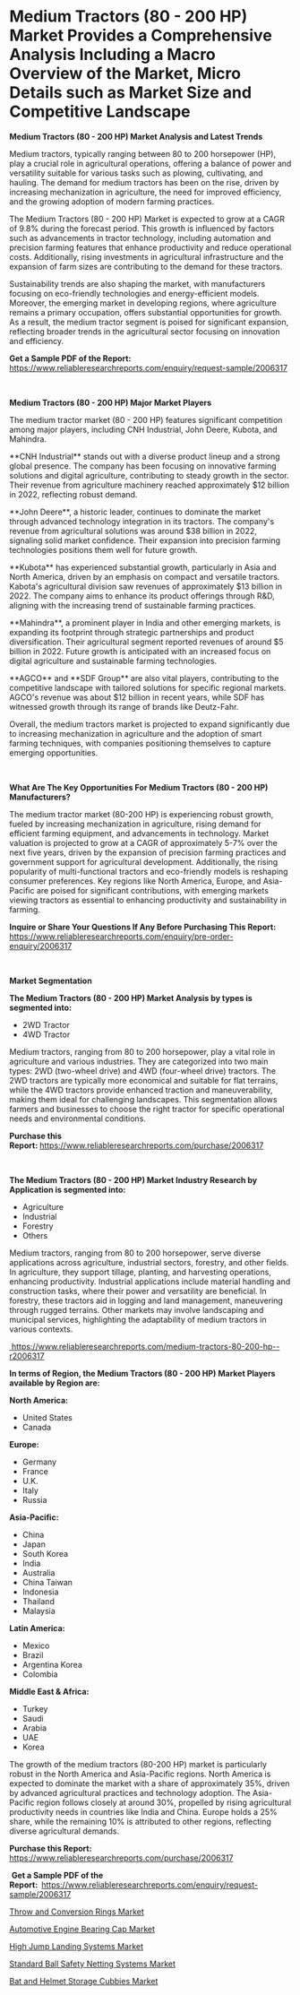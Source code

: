 <p><h1>Medium Tractors (80 - 200 HP) Market Provides a Comprehensive Analysis Including a Macro Overview of the Market, Micro Details such as Market Size and Competitive Landscape</h1></p><p><strong>Medium Tractors (80 - 200 HP) Market Analysis and Latest Trends</strong></p>
<p><p>Medium tractors, typically ranging between 80 to 200 horsepower (HP), play a crucial role in agricultural operations, offering a balance of power and versatility suitable for various tasks such as plowing, cultivating, and hauling. The demand for medium tractors has been on the rise, driven by increasing mechanization in agriculture, the need for improved efficiency, and the growing adoption of modern farming practices.</p><p>The Medium Tractors (80 - 200 HP) Market is expected to grow at a CAGR of 9.8% during the forecast period. This growth is influenced by factors such as advancements in tractor technology, including automation and precision farming features that enhance productivity and reduce operational costs. Additionally, rising investments in agricultural infrastructure and the expansion of farm sizes are contributing to the demand for these tractors.</p><p>Sustainability trends are also shaping the market, with manufacturers focusing on eco-friendly technologies and energy-efficient models. Moreover, the emerging market in developing regions, where agriculture remains a primary occupation, offers substantial opportunities for growth. As a result, the medium tractor segment is poised for significant expansion, reflecting broader trends in the agricultural sector focusing on innovation and efficiency.</p></p>
<p><strong>Get a Sample PDF of the Report:&nbsp;</strong> <a href="https://www.reliableresearchreports.com/enquiry/request-sample/2006317?utm_campaign=117&utm_medium=2&utm_source=Github&utm_content=ia&utm_term=15012025&utm_id=medium-tractors-80-200-hp">https://www.reliableresearchreports.com/enquiry/request-sample/2006317</a></p>
<p>&nbsp;</p>
<p><strong>Medium Tractors (80 - 200 HP) Major Market Players</strong></p>
<p><p>The medium tractor market (80 - 200 HP) features significant competition among major players, including CNH Industrial, John Deere, Kubota, and Mahindra. </p><p>**CNH Industrial** stands out with a diverse product lineup and a strong global presence. The company has been focusing on innovative farming solutions and digital agriculture, contributing to steady growth in the sector. Their revenue from agriculture machinery reached approximately $12 billion in 2022, reflecting robust demand.</p><p>**John Deere**, a historic leader, continues to dominate the market through advanced technology integration in its tractors. The company's revenue from agricultural solutions was around $38 billion in 2022, signaling solid market confidence. Their expansion into precision farming technologies positions them well for future growth.</p><p>**Kubota** has experienced substantial growth, particularly in Asia and North America, driven by an emphasis on compact and versatile tractors. Kabota's agricultural division saw revenues of approximately $13 billion in 2022. The company aims to enhance its product offerings through R&D, aligning with the increasing trend of sustainable farming practices.</p><p>**Mahindra**, a prominent player in India and other emerging markets, is expanding its footprint through strategic partnerships and product diversification. Their agricultural segment reported revenues of around $5 billion in 2022. Future growth is anticipated with an increased focus on digital agriculture and sustainable farming technologies.</p><p>**AGCO** and **SDF Group** are also vital players, contributing to the competitive landscape with tailored solutions for specific regional markets. AGCO's revenue was about $12 billion in recent years, while SDF has witnessed growth through its range of brands like Deutz-Fahr.</p><p>Overall, the medium tractors market is projected to expand significantly due to increasing mechanization in agriculture and the adoption of smart farming techniques, with companies positioning themselves to capture emerging opportunities.</p></p>
<p>&nbsp;</p>
<p><strong>What Are The Key Opportunities For Medium Tractors (80 - 200 HP) Manufacturers?</strong></p>
<p><p>The medium tractor market (80-200 HP) is experiencing robust growth, fueled by increasing mechanization in agriculture, rising demand for efficient farming equipment, and advancements in technology. Market valuation is projected to grow at a CAGR of approximately 5-7% over the next five years, driven by the expansion of precision farming practices and government support for agricultural development. Additionally, the rising popularity of multi-functional tractors and eco-friendly models is reshaping consumer preferences. Key regions like North America, Europe, and Asia-Pacific are poised for significant contributions, with emerging markets viewing tractors as essential to enhancing productivity and sustainability in farming.</p></p>
<p><strong>Inquire or Share Your Questions If Any Before Purchasing This Report:</strong> <a href="https://www.reliableresearchreports.com/enquiry/pre-order-enquiry/2006317?utm_campaign=117&utm_medium=2&utm_source=Github&utm_content=ia&utm_term=15012025&utm_id=medium-tractors-80-200-hp">https://www.reliableresearchreports.com/enquiry/pre-order-enquiry/2006317</a></p>
<p>&nbsp;</p>
<p><strong>Market Segmentation</strong></p>
<p><strong>The Medium Tractors (80 - 200 HP) Market Analysis by types is segmented into:</strong></p>
<p><ul><li>2WD Tractor</li><li>4WD Tractor</li></ul></p>
<p><p>Medium tractors, ranging from 80 to 200 horsepower, play a vital role in agriculture and various industries. They are categorized into two main types: 2WD (two-wheel drive) and 4WD (four-wheel drive) tractors. The 2WD tractors are typically more economical and suitable for flat terrains, while the 4WD tractors provide enhanced traction and maneuverability, making them ideal for challenging landscapes. This segmentation allows farmers and businesses to choose the right tractor for specific operational needs and environmental conditions.</p></p>
<p><strong>Purchase this Report:&nbsp;</strong><a href="https://www.reliableresearchreports.com/purchase/2006317?utm_campaign=117&utm_medium=2&utm_source=Github&utm_content=ia&utm_term=15012025&utm_id=medium-tractors-80-200-hp">https://www.reliableresearchreports.com/purchase/2006317</a></p>
<p>&nbsp;</p>
<p><strong>The Medium Tractors (80 - 200 HP) Market Industry Research by Application is segmented into:</strong></p>
<p><ul><li>Agriculture</li><li>Industrial</li><li>Forestry</li><li>Others</li></ul></p>
<p><p>Medium tractors, ranging from 80 to 200 horsepower, serve diverse applications across agriculture, industrial sectors, forestry, and other fields. In agriculture, they support tillage, planting, and harvesting operations, enhancing productivity. Industrial applications include material handling and construction tasks, where their power and versatility are beneficial. In forestry, these tractors aid in logging and land management, maneuvering through rugged terrains. Other markets may involve landscaping and municipal services, highlighting the adaptability of medium tractors in various contexts.</p></p>
<p><a href="https://www.reliableresearchreports.com/medium-tractors-80-200-hp--r2006317?utm_campaign=117&utm_medium=2&utm_source=Github&utm_content=ia&utm_term=15012025&utm_id=medium-tractors-80-200-hp">&nbsp;https://www.reliableresearchreports.com/medium-tractors-80-200-hp--r2006317</a></p>
<p><strong>In terms of Region, the Medium Tractors (80 - 200 HP) Market Players available by Region are:</strong></p>
<p>
    <p> <strong> North America: </strong>
        <ul>
            <li>United States</li>
            <li>Canada</li>
        </ul>
        </p> 
    <p> <strong> Europe: </strong>
        <ul>
            <li>Germany</li>
            <li>France</li>
            <li>U.K.</li>
            <li>Italy</li>
            <li>Russia</li>
        </ul>
        </p> 
    <p> <strong> Asia-Pacific: </strong>
        <ul>
            <li>China</li>
            <li>Japan</li>
            <li>South Korea</li>
            <li>India</li>
            <li>Australia</li>
            <li>China Taiwan</li>
            <li>Indonesia</li>
            <li>Thailand</li>
            <li>Malaysia</li>
        </ul>
        </p> 
    <p> <strong> Latin America: </strong>
        <ul>
            <li>Mexico</li>
            <li>Brazil</li>
            <li>Argentina Korea</li>
            <li>Colombia</li>
        </ul>
        </p> 
    <p> <strong> Middle East & Africa: </strong>
        <ul>
            <li>Turkey</li>
            <li>Saudi</li>
            <li>Arabia</li>
            <li>UAE</li>
            <li>Korea</li>
        </ul>
    </p>
    </p>
<p><p>The growth of the medium tractors (80-200 HP) market is particularly robust in the North America and Asia-Pacific regions. North America is expected to dominate the market with a share of approximately 35%, driven by advanced agricultural practices and technology adoption. The Asia-Pacific region follows closely at around 30%, propelled by rising agricultural productivity needs in countries like India and China. Europe holds a 25% share, while the remaining 10% is attributed to other regions, reflecting diverse agricultural demands.</p></p>
<p><strong>Purchase this Report: </strong><a href="https://www.reliableresearchreports.com/purchase/2006317?utm_campaign=117&utm_medium=2&utm_source=Github&utm_content=ia&utm_term=15012025&utm_id=medium-tractors-80-200-hp">https://www.reliableresearchreports.com/purchase/2006317</a></p>
<p>&nbsp;<strong>Get a Sample PDF of the Report:&nbsp;&nbsp;</strong><a href="https://www.reliableresearchreports.com/enquiry/request-sample/2006317?utm_campaign=117&utm_medium=2&utm_source=Github&utm_content=ia&utm_term=15012025&utm_id=medium-tractors-80-200-hp">https://www.reliableresearchreports.com/enquiry/request-sample/2006317</a></p>
<p><strong></strong></p>
<p><p><a href="https://github.com/arvelm4nthig/Market-Research-Report-List-1/blob/main/throw-and-conversion-rings-market.md?utm_campaign=117&utm_medium=2&utm_source=Github&utm_content=ia&utm_term=15012025&utm_id=medium-tractors-80-200-hp">Throw and Conversion Rings Market</a></p><p><a href="https://github.com/mabutironaldo/Market-Research-Report-List-6/blob/main/automotive-engine-bearing-cap-market.md?utm_campaign=117&utm_medium=2&utm_source=Github&utm_content=ia&utm_term=15012025&utm_id=medium-tractors-80-200-hp">Automotive Engine Bearing Cap Market</a></p><p><a href="https://github.com/AlisaRowe24/Market-Research-Report-List-1/blob/main/high-jump-landing-systems-market.md?utm_campaign=117&utm_medium=2&utm_source=Github&utm_content=ia&utm_term=15012025&utm_id=medium-tractors-80-200-hp">High Jump Landing Systems Market</a></p><p><a href="https://github.com/AshikRahman991/Market-Research-Report-List-1/blob/main/standard-ball-safety-netting-systems-market.md?utm_campaign=117&utm_medium=2&utm_source=Github&utm_content=ia&utm_term=15012025&utm_id=medium-tractors-80-200-hp">Standard Ball Safety Netting Systems Market</a></p><p><a href="https://github.com/HobertDavis43/Market-Research-Report-List-1/blob/main/bat-and-helmet-storage-cubbies-market.md?utm_campaign=117&utm_medium=2&utm_source=Github&utm_content=ia&utm_term=15012025&utm_id=medium-tractors-80-200-hp">Bat and Helmet Storage Cubbies Market</a></p></p>
